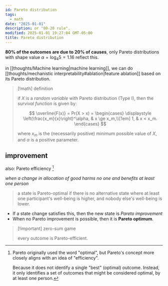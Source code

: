 ```yaml
---
id: Pareto distribution
tags:
  - math
date: "2025-01-01"
description: or "80-20 rule".
modified: 2025-01-01 19:27:04 GMT-05:00
title: Pareto distribution
---
```


**80% of the outcomes are due to 20% of causes**, only Pareto distributions with shape value $\alpha=\log_4 5=1.16$ reflect this.

in [[thoughts/Machine learning|machine learning]], we can do [[thoughts/mechanistic interpretability#ablation|feature ablation]] based on its Pareto distribution.

> [!math] definition
>
> if $X$ is a _random variable_ with Pareto distribution (Type I), then the _survival function_ is given by:
>
> $$
> \overline{F(x)} = Pr(X > x) = \begin{cases} \displaystyle \left(\frac{x_m}{x}\right)^\alpha, & x \ge x_m,\\[1em] 1, & x < x_m. \end{cases}
> $$
>
> where $x_m$ is the (necessarily positive) minimum possible value of $X$, and $\alpha$ is a positive parameter.

## improvement

also: Pareto efficiency [^note-on-eff]

[^note-on-eff]:
    Pareto originally used the word "optimal", but Pareto's concept more closely aligns with an idea of "efficiency".

    Because it does not identify a single "best" (optimal) outcome.
    Instead, it only identifies a set of outcomes that might be considered optimal, by at least one person.

_when a change in allocation of good harms no one and benefits at least one person_

> a state is Pareto-optimal if there is no
> alternative state where at least one participant's well-being is higher, and nobody else's well-being is lower.

- If a state change satisfies this, then the new state is _Pareto improvement_
- When no Pareto improvement is possible, then it is **Pareto optimum**.

> [!important] zero-sum game
>
> every outcome is Pareto-efficient.
